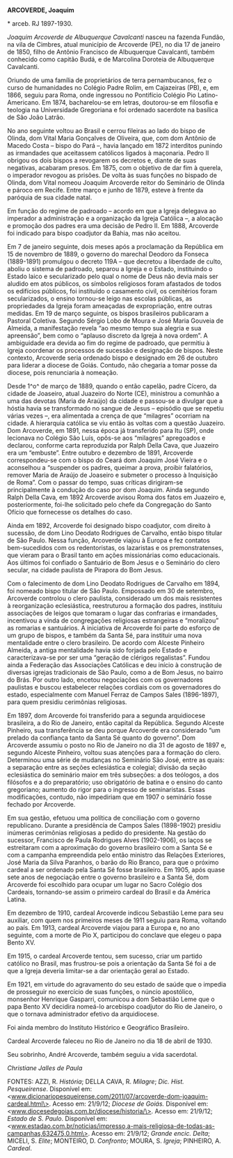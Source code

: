 **ARCOVERDE, Joaquim**

\* arceb. RJ 1897-1930.

*Joaquim Arcoverde de Albuquerque Cavalcanti* nasceu na fazenda Fundão,
na vila de Cimbres, atual município de Arcoverde (PE), no dia 17 de
janeiro de 1850, filho de Antônio Francisco de Albuquerque Cavalcanti,
também conhecido como capitão Budá, e de Marcolina Doroteia de
Albuquerque Cavalcanti.

Oriundo de uma família de proprietários de terra pernambucanos, fez o
curso de humanidades no Colégio Padre Rolim, em Cajazeiras (PB), e, em
1866, seguiu para Roma, onde ingressou no Pontifício Colégio Pio
Latino-Americano. Em 1874, bacharelou-se em letras, doutorou-se em
filosofia e teologia na Universidade Gregoriana e foi ordenado sacerdote
na basílica de São João Latrão.

No ano seguinte voltou ao Brasil e cerrou fileiras ao lado do bispo de
Olinda, dom Vital Maria Gonçalves de Oliveira, que, com dom Antônio de
Macedo Costa – bispo do Pará –, havia lançado em 1872 interditos punindo
as irmandades que aceitassem católicos ligados à maçonaria. Pedro II
obrigou os dois bispos a revogarem os decretos e, diante de suas
negativas, acabaram presos. Em 1875, com o objetivo de dar fim à
querela, o imperador revogou as prisões. De volta às suas funções no
bispado de Olinda, dom Vital nomeou Joaquim Arcoverde reitor do
Seminário de Olinda e pároco em Recife. Entre março e junho de 1879,
esteve à frente da paróquia de sua cidade natal.

Em função do regime de padroado – acordo em que a Igreja delegava ao
imperador a administração e a organização da Igreja Católica –, a
alocação e promoção dos padres era uma decisão de Pedro II. Em 1888,
Arcoverde foi indicado para bispo coadjutor da Bahia, mas não aceitou.

Em 7 de janeiro seguinte, dois meses após a proclamação da República em
15 de novembro de 1889, o governo do marechal Deodoro da Fonseca
(1889-1891) promulgou o decreto 119A – que decretou a liberdade de
culto, aboliu o sistema de padroado, separou a Igreja e o Estado,
instituindo o Estado laico e secularizado pelo qual o nome de Deus não
devia mais ser aludido em atos públicos, os símbolos religiosos foram
afastados de todos os edifícios públicos, foi instituído o casamento
civil, os cemitérios foram secularizados, o ensino tornou-se leigo nas
escolas públicas, as propriedades da Igreja foram ameaçadas de
expropriação, entre outras medidas. Em 19 de março seguinte, os bispos
brasileiros publicaram a Pastoral Coletiva. Segundo Sérgio Lobo de Moura
e José Maria Gouveia de Almeida, a manifestação revela “ao mesmo tempo
sua alegria e sua apreensão”, bem como o “aplauso discreto da Igreja à
nova ordem”. A ambiguidade era devida ao fim do regime de padroado, que
permitiu à Igreja coordenar os processos de sucessão e designação de
bispos. Neste contexto, Arcoverde seria ordenado bispo e designado em 26
de outubro para liderar a diocese de Goiás. Contudo, não chegaria a
tomar posse da diocese, pois renunciaria à nomeação.

Desde 1^o^ de março de 1889, quando o então capelão, padre Cícero, da
cidade de Joaseiro, atual Juazeiro do Norte (CE), ministrou a comunhão a
uma das devotas (Maria de Araújo) da cidade e passou-se a divulgar que a
hóstia havia se transformado no sangue de Jesus – episódio que se
repetiu várias vezes –, era alimentada a crença de que “milagres”
ocorriam na cidade. A hierarquia católica se viu então às voltas com a
questão Juazeiro. Dom Arcoverde, em 1891, nessa época já transferido
para Itu (SP), onde lecionava no Colégio São Luís, opôs-se aos
“milagres” apregoados e declarou, conforme carta reproduzida por Ralph
Della Cava, que Juazeiro era um “embuste”. Entre outubro e dezembro de
1891, Arcoverde correspondeu-se com o bispo do Ceará dom Joaquim José
Vieira e o aconselhou a “suspender os padres, queimar a prova, proibir
falatórios, remover Maria de Araújo de Joaseiro e submeter o processo à
Inquisição de Roma”. Com o passar do tempo, suas críticas dirigiram-se
principalmente à condução do caso por dom Joaquim. Ainda segundo Ralph
Della Cava, em 1892 Arcoverde avisou Roma dos fatos em Juazeiro e,
posteriormente, foi-lhe solicitado pelo chefe da Congregação do Santo
Ofício que fornecesse os detalhes do caso.

Ainda em 1892, Arcoverde foi designado bispo coadjutor, com direito à
sucessão, de dom Lino Deodato Rodrigues de Carvalho, então bispo titular
de São Paulo. Nessa função, Arcoverde viajou à Europa e fez contatos
bem-sucedidos com os redentoristas, os lazaristas e os premonstratenses,
que vieram para o Brasil tanto em ações missionárias como educacionais.
Aos últimos foi confiado o Santuário de Bom Jesus e o Seminário do clero
secular, na cidade paulista de Pirapora do Bom Jesus.

Com o falecimento de dom Lino Deodato Rodrigues de Carvalho em 1894, foi
nomeado bispo titular de São Paulo. Empossado em 30 de setembro,
Arcoverde controlou o clero paulista, considerado um dos mais
resistentes à reorganização eclesiástica, reestruturou a formação dos
padres, instituiu associações de leigos que tomaram o lugar das
confrarias e irmandades, incentivou a vinda de congregações religiosas
estrangeiras e “moralizou” as romarias e santuários. A iniciativa de
Arcoverde foi parte do esforço de um grupo de bispos, e também da Santa
Sé, para instituir uma nova mentalidade entre o clero brasileiro. De
acordo com Alceste Pinheiro Almeida, a antiga mentalidade havia sido
forjada pelo Estado e caracterizava-se por ser uma “geração de clérigos
regalistas”. Fundou ainda a Federação das Associações Católicas e deu
início à construção de diversas igrejas tradicionais de São Paulo, como
a de Bom Jesus, no bairro do Brás. Por outro lado, encetou negociações
com os governadores paulistas e buscou estabelecer relações cordiais com
os governadores do estado, especialmente com Manuel Ferraz de Campos
Sales (1896-1897), para quem presidiu cerimônias religiosas.

Em 1897, dom Arcoverde foi transferido para a segunda arquidiocese
brasileira, a do Rio de Janeiro, então capital da República. Segundo
Alceste Pinheiro, sua transferência se deu porque Arcoverde era
considerado “um prelado da confiança tanto da Santa Sé quanto do
governo”. Dom Arcoverde assumiu o posto no Rio de Janeiro no dia 31 de
agosto de 1897 e, segundo Alceste Pinheiro, voltou suas atenções para a
formação do clero. Determinou uma série de mudanças no Seminário São
José, entre as quais: a separação entre as seções eclesiástica e
colegial; divisão da seção eclesiástica do seminário maior em três
subseções: a dos teólogos, a dos filósofos e a do preparatório; uso
obrigatório de batina e o ensino do canto gregoriano; aumento do rigor
para o ingresso de seminaristas. Essas modificações, contudo, não
impediriam que em 1907 o seminário fosse fechado por Arcoverde.

Em sua gestão, efetuou uma política de conciliação com o governo
republicano. Durante a presidência de Campos Sales (1898-1902) presidiu
inúmeras cerimônias religiosas a pedido do presidente. Na gestão do
sucessor, Francisco de Paula Rodrigues Alves (1902-1906), os laços se
estreitaram com a aproximação do governo brasileiro com a Santa Sé e com
a campanha empreendida pelo então ministro das Relações Exteriores, José
Maria da Silva Paranhos, o barão do Rio Branco, para que o próximo
cardeal a ser ordenado pela Santa Sé fosse brasileiro. Em 1905, após
quase sete anos de negociação entre o governo brasileiro e a Santa Sé,
dom Arcoverde foi escolhido para ocupar um lugar no Sacro Colégio dos
Cardeais, tornando-se assim o primeiro cardeal do Brasil e da América
Latina.

Em dezembro de 1910, cardeal Arcoverde indicou Sebastião Leme para seu
auxiliar, com quem nos primeiros meses de 1911 seguiu para Roma,
voltando ao país. Em 1913, cardeal Arcoverde viajou para a Europa e, no
ano seguinte, com a morte de Pio X, participou do conclave que elegeu o
papa Bento XV.

Em 1915, o cardeal Arcoverde tentou, sem sucesso, criar um partido
católico no Brasil, mas frustrou-se pois a orientação da Santa Sé foi a
de que a Igreja deveria limitar-se a dar orientação geral ao Estado.

Em 1921, em virtude do agravamento do seu estado de saúde que o impedia
de prosseguir no exercício de suas funções, o núncio apostólico,
monsenhor Henrique Gasparri, comunicou a dom Sebastião Leme que o papa
Bento XV decidira nomeá-lo arcebispo coadjutor do Rio de Janeiro, o que
o tornava administrador efetivo da arquidiocese.

Foi ainda membro do Instituto Histórico e Geográfico Brasileiro.

Cardeal Arcoverde faleceu no Rio de Janeiro no dia 18 de abril de 1930.

Seu sobrinho, André Arcoverde, também seguiu a vida sacerdotal.

*Christiane Jalles de Paula*

FONTES: AZZI, R. *História*; DELLA CAVA, R. *Milagre*; *Dic. Hist.
Pesqueirense*. Disponível em:
\<www.dicionariopesqueirense.com/2011/07/arcoverde-dom-joaquim-cardeal.html\>.
Acesso em: 21/9/12; *Diocese de Goiás.* Disponível em:
\<www.diocesedegoias.com.br/diocese/historia/\>. Acesso em: 21/9/12;
*Estado de S. Paulo*. Disponível em:
\<www.estadao.com.br/noticias/impresso,a-mais-religiosa-de-todas-as-campanhas,632475,0.htm\>.
Acesso em: 21/9/12; *Grande encic.* *Delta*; MICELI, S. *Elite*;
MONTEIRO, D. *Confronto*; MOURA, S. *Igreja*; PINHEIRO, A. *Cardeal*.
